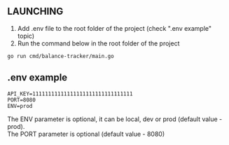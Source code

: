LAUNCHING
---
1. Add .env file to the root folder of the project (check ".env example" topic)
2. Run the command below in the root folder of the project
```
go run cmd/balance-tracker/main.go
```
.env example
---
```
API_KEY=11111111111111111111111111111111
PORT=8080
ENV=prod
```
The ENV parameter is optional, it can be local, dev or prod (default value - prod).<br>
The PORT parameter is optional (default value - 8080)
